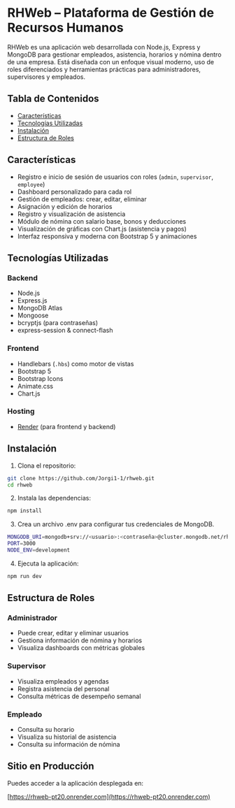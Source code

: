 # RHWeb – Plataforma de Gestión de Recursos Humanos

RHWeb es una aplicación web desarrollada con Node.js, Express y MongoDB para gestionar empleados, asistencia, horarios y nómina dentro de una empresa. Está diseñada con un enfoque visual moderno, uso de roles diferenciados y herramientas prácticas para administradores, supervisores y empleados.

## Tabla de Contenidos
- [Características](#características)
- [Tecnologías Utilizadas](#tecnologías-utilizadas)
- [Instalación](#instalación)
- [Estructura de Roles](#estructura-de-roles)


## Características

- Registro e inicio de sesión de usuarios con roles (`admin`, `supervisor`, `employee`)
- Dashboard personalizado para cada rol
- Gestión de empleados: crear, editar, eliminar
- Asignación y edición de horarios
- Registro y visualización de asistencia
- Módulo de nómina con salario base, bonos y deducciones
- Visualización de gráficas con Chart.js (asistencia y pagos)
- Interfaz responsiva y moderna con Bootstrap 5 y animaciones


## Tecnologías Utilizadas

### Backend
- Node.js
- Express.js
- MongoDB Atlas
- Mongoose
- bcryptjs (para contraseñas)
- express-session & connect-flash

### Frontend
- Handlebars (`.hbs`) como motor de vistas
- Bootstrap 5
- Bootstrap Icons
- Animate.css
- Chart.js

### Hosting
- [Render](https://render.com/) (para frontend y backend)


## Instalación

1. Clona el repositorio:

```bash
git clone https://github.com/Jorgi1-1/rhweb.git
cd rhweb
```
2.	Instala las dependencias:
```bash
npm install
```
3.	Crea un archivo .env para configurar tus credenciales de MongoDB.
```bash
MONGODB_URI=mongodb+srv://<usuario>:<contraseña>@cluster.mongodb.net/rhweb
PORT=3000
NODE_ENV=development
```
4.	Ejecuta la aplicación:
```bash
npm run dev
```


## Estructura de Roles

### Administrador
- Puede crear, editar y eliminar usuarios
- Gestiona información de nómina y horarios
- Visualiza dashboards con métricas globales
### Supervisor
- Visualiza empleados y agendas
- Registra asistencia del personal
- Consulta métricas de desempeño semanal
### Empleado
- Consulta su horario
- Visualiza su historial de asistencia
- Consulta su información de nómina

## Sitio en Producción

Puedes acceder a la aplicación desplegada en:

[https://rhweb-pt20.onrender.com](https://rhweb-pt20.onrender.com)